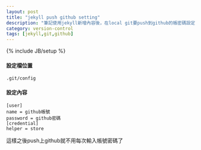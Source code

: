 ```yaml
---
layout: post
title: "jekyll push github setting"
description: "筆記使用jekyll新增內容後，在local git要push到github的帳密碼設定"
category: version-control
tags: [jekyll,git,github]
---
```

{% include JB/setup %}

#### 設定檔位置

    .git/config

#### 設定內容

    [user]
    name = github帳號
    password = github密碼
    [credential]
    helper = store

這樣之後push上github就不用每次輸入帳號密碼了